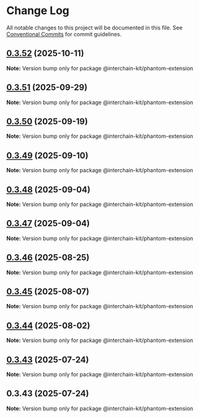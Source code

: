 # Change Log

All notable changes to this project will be documented in this file.
See [Conventional Commits](https://conventionalcommits.org) for commit guidelines.

## [0.3.52](https://github.com/interchain-kit/phantom-extension/compare/@interchain-kit/phantom-extension@0.3.51...@interchain-kit/phantom-extension@0.3.52) (2025-10-11)

**Note:** Version bump only for package @interchain-kit/phantom-extension

## [0.3.51](https://github.com/interchain-kit/phantom-extension/compare/@interchain-kit/phantom-extension@0.3.50...@interchain-kit/phantom-extension@0.3.51) (2025-09-29)

**Note:** Version bump only for package @interchain-kit/phantom-extension

## [0.3.50](https://github.com/interchain-kit/phantom-extension/compare/@interchain-kit/phantom-extension@0.3.49...@interchain-kit/phantom-extension@0.3.50) (2025-09-19)

**Note:** Version bump only for package @interchain-kit/phantom-extension

## [0.3.49](https://github.com/interchain-kit/phantom-extension/compare/@interchain-kit/phantom-extension@0.3.48...@interchain-kit/phantom-extension@0.3.49) (2025-09-10)

**Note:** Version bump only for package @interchain-kit/phantom-extension

## [0.3.48](https://github.com/interchain-kit/phantom-extension/compare/@interchain-kit/phantom-extension@0.3.47...@interchain-kit/phantom-extension@0.3.48) (2025-09-04)

**Note:** Version bump only for package @interchain-kit/phantom-extension

## [0.3.47](https://github.com/interchain-kit/phantom-extension/compare/@interchain-kit/phantom-extension@0.3.46...@interchain-kit/phantom-extension@0.3.47) (2025-09-04)

**Note:** Version bump only for package @interchain-kit/phantom-extension

## [0.3.46](https://github.com/interchain-kit/phantom-extension/compare/@interchain-kit/phantom-extension@0.3.45...@interchain-kit/phantom-extension@0.3.46) (2025-08-25)

**Note:** Version bump only for package @interchain-kit/phantom-extension

## [0.3.45](https://github.com/interchain-kit/phantom-extension/compare/@interchain-kit/phantom-extension@0.3.44...@interchain-kit/phantom-extension@0.3.45) (2025-08-07)

**Note:** Version bump only for package @interchain-kit/phantom-extension

## [0.3.44](https://github.com/interchain-kit/phantom-extension/compare/@interchain-kit/phantom-extension@0.3.43...@interchain-kit/phantom-extension@0.3.44) (2025-08-02)

**Note:** Version bump only for package @interchain-kit/phantom-extension

## [0.3.43](https://github.com/interchain-kit/phantom-extension/compare/@interchain-kit/phantom-extension@0.3.43...@interchain-kit/phantom-extension@0.3.43) (2025-07-24)

**Note:** Version bump only for package @interchain-kit/phantom-extension

## 0.3.43 (2025-07-24)

**Note:** Version bump only for package @interchain-kit/phantom-extension
